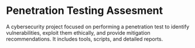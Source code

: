 # Penetration Testing Assesment
A cybersecurity project focused on performing a penetration test to identify vulnerabilities, exploit them ethically, and provide mitigation recommendations. It includes tools, scripts, and detailed reports.
